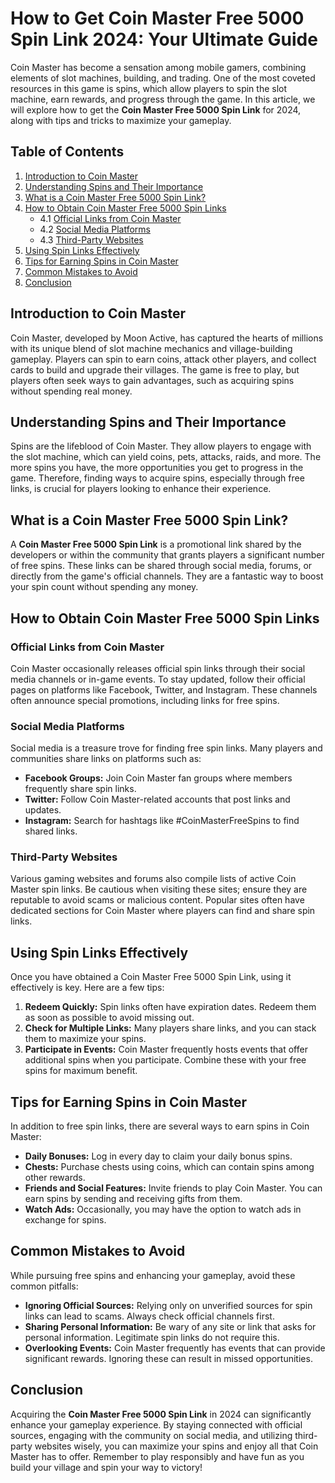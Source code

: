 # How to Get Coin Master Free 5000 Spin Link 2024: Your Ultimate Guide

Coin Master has become a sensation among mobile gamers, combining elements of slot machines, building, and trading. One of the most coveted resources in this game is spins, which allow players to spin the slot machine, earn rewards, and progress through the game. In this article, we will explore how to get the **Coin Master Free 5000 Spin Link** for 2024, along with tips and tricks to maximize your gameplay.

## Table of Contents

1. [Introduction to Coin Master](#introduction-to-coin-master)
2. [Understanding Spins and Their Importance](#understanding-spins-and-their-importance)
3. [What is a Coin Master Free 5000 Spin Link?](#what-is-a-coin-master-free-5000-spin-link)
4. [How to Obtain Coin Master Free 5000 Spin Links](#how-to-obtain-coin-master-free-5000-spin-links)
   - 4.1 [Official Links from Coin Master](#official-links-from-coin-master)
   - 4.2 [Social Media Platforms](#social-media-platforms)
   - 4.3 [Third-Party Websites](#third-party-websites)
5. [Using Spin Links Effectively](#using-spin-links-effectively)
6. [Tips for Earning Spins in Coin Master](#tips-for-earning-spins-in-coin-master)
7. [Common Mistakes to Avoid](#common-mistakes-to-avoid)
8. [Conclusion](#conclusion)

## Introduction to Coin Master

Coin Master, developed by Moon Active, has captured the hearts of millions with its unique blend of slot machine mechanics and village-building gameplay. Players can spin to earn coins, attack other players, and collect cards to build and upgrade their villages. The game is free to play, but players often seek ways to gain advantages, such as acquiring spins without spending real money.

## Understanding Spins and Their Importance

Spins are the lifeblood of Coin Master. They allow players to engage with the slot machine, which can yield coins, pets, attacks, raids, and more. The more spins you have, the more opportunities you get to progress in the game. Therefore, finding ways to acquire spins, especially through free links, is crucial for players looking to enhance their experience.

## What is a Coin Master Free 5000 Spin Link?

A **Coin Master Free 5000 Spin Link** is a promotional link shared by the developers or within the community that grants players a significant number of free spins. These links can be shared through social media, forums, or directly from the game's official channels. They are a fantastic way to boost your spin count without spending any money.

## How to Obtain Coin Master Free 5000 Spin Links

### Official Links from Coin Master

Coin Master occasionally releases official spin links through their social media channels or in-game events. To stay updated, follow their official pages on platforms like Facebook, Twitter, and Instagram. These channels often announce special promotions, including links for free spins.

### Social Media Platforms

Social media is a treasure trove for finding free spin links. Many players and communities share links on platforms such as:

- **Facebook Groups:** Join Coin Master fan groups where members frequently share spin links.
- **Twitter:** Follow Coin Master-related accounts that post links and updates.
- **Instagram:** Search for hashtags like #CoinMasterFreeSpins to find shared links.

### Third-Party Websites

Various gaming websites and forums also compile lists of active Coin Master spin links. Be cautious when visiting these sites; ensure they are reputable to avoid scams or malicious content. Popular sites often have dedicated sections for Coin Master where players can find and share spin links.

## Using Spin Links Effectively

Once you have obtained a Coin Master Free 5000 Spin Link, using it effectively is key. Here are a few tips:

1. **Redeem Quickly:** Spin links often have expiration dates. Redeem them as soon as possible to avoid missing out.
2. **Check for Multiple Links:** Many players share links, and you can stack them to maximize your spins.
3. **Participate in Events:** Coin Master frequently hosts events that offer additional spins when you participate. Combine these with your free spins for maximum benefit.

## Tips for Earning Spins in Coin Master

In addition to free spin links, there are several ways to earn spins in Coin Master:

- **Daily Bonuses:** Log in every day to claim your daily bonus spins.
- **Chests:** Purchase chests using coins, which can contain spins among other rewards.
- **Friends and Social Features:** Invite friends to play Coin Master. You can earn spins by sending and receiving gifts from them.
- **Watch Ads:** Occasionally, you may have the option to watch ads in exchange for spins.

## Common Mistakes to Avoid

While pursuing free spins and enhancing your gameplay, avoid these common pitfalls:

- **Ignoring Official Sources:** Relying only on unverified sources for spin links can lead to scams. Always check official channels first.
- **Sharing Personal Information:** Be wary of any site or link that asks for personal information. Legitimate spin links do not require this.
- **Overlooking Events:** Coin Master frequently has events that can provide significant rewards. Ignoring these can result in missed opportunities.

## Conclusion

Acquiring the **Coin Master Free 5000 Spin Link** in 2024 can significantly enhance your gameplay experience. By staying connected with official sources, engaging with the community on social media, and utilizing third-party websites wisely, you can maximize your spins and enjoy all that Coin Master has to offer. Remember to play responsibly and have fun as you build your village and spin your way to victory!
